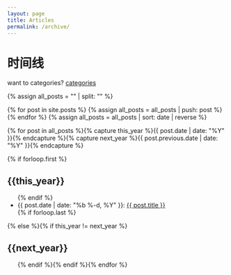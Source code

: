 ```yaml
---
layout: page
title: Articles
permalink: /archive/
---
```

# 时间线

want to categories? [categories](/categories)

{% assign all_posts = "" | split: "" %}
<!-- {% for article in site.docs %}
    {% assign all_posts = all_posts | push: article %}
{% endfor %} -->
{% for post in site.posts %}
    {% assign all_posts = all_posts | push: post %}
{% endfor %}
{% assign all_posts = all_posts | sort: date | reverse %}
<!-- site.posts 仅输入post下的文章, all_posts 全部文章 -->
{% for post in all_posts  %}{% capture this_year %}{{ post.date | date: "%Y" }}{% endcapture %}{% capture next_year %}{{ post.previous.date | date: "%Y" }}{% endcapture %}

{% if forloop.first %}<h2 class="c-archives__year" id="{{ this_year }}-ref">{{this_year}} </h2>
<ul class="c-archives__list">{% endif %}
<li class="c-archives__item">
  {{ post.date | date: "%b %-d, %Y" }}: <a href="{{ post.url | prepend: site.baseurl }}">{{ post.title }}</a>
  </li>{% if forloop.last %}</ul>{% else %}{% if this_year != next_year %}
</ul>
<h2 class="c-archives__year" id="{{ next_year }}-ref">{{next_year}}</h2>
<ul class="c-archives__list">{% endif %}{% endif %}{% endfor %}
